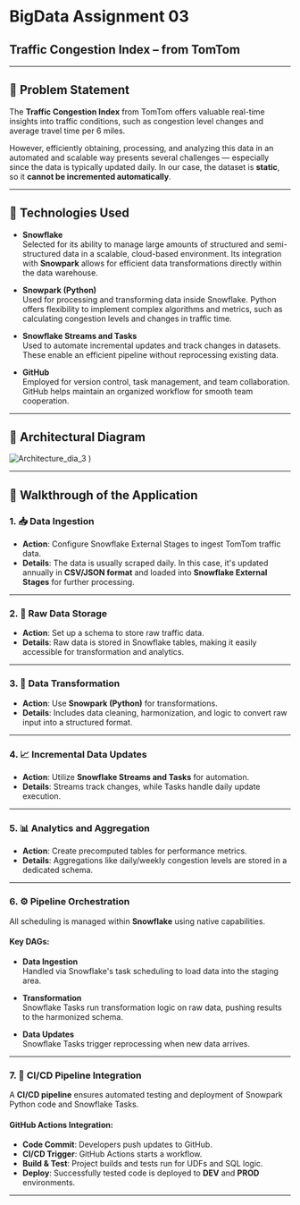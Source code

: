 # BigData Assignment 03  
## Traffic Congestion Index – from TomTom

---

## 📝 Problem Statement

The **Traffic Congestion Index** from TomTom offers valuable real-time insights into traffic conditions, such as congestion level changes and average travel time per 6 miles.

However, efficiently obtaining, processing, and analyzing this data in an automated and scalable way presents several challenges — especially since the data is typically updated daily. In our case, the dataset is **static**, so it **cannot be incremented automatically**.

---

## 🚀 Technologies Used

- **Snowflake**  
  Selected for its ability to manage large amounts of structured and semi-structured data in a scalable, cloud-based environment. Its integration with **Snowpark** allows for efficient data transformations directly within the data warehouse.

- **Snowpark (Python)**  
  Used for processing and transforming data inside Snowflake. Python offers flexibility to implement complex algorithms and metrics, such as calculating congestion levels and changes in traffic time.

- **Snowflake Streams and Tasks**  
  Used to automate incremental updates and track changes in datasets. These enable an efficient pipeline without reprocessing existing data.

- **GitHub**  
  Employed for version control, task management, and team collaboration. GitHub helps maintain an organized workflow for smooth team cooperation.

---

## 🧱 Architectural Diagram

![Architecture_dia_3](https://github.com/user-attachments/assets/94bfb178-a6c6-4170-b077-6b8af56c5818)
)

<!-- Replace with the correct relative path or upload the image to GitHub -->

---

## 🔄 Walkthrough of the Application

### 1. 📥 Data Ingestion

- **Action**: Configure Snowflake External Stages to ingest TomTom traffic data.
- **Details**: The data is usually scraped daily. In this case, it's updated annually in **CSV/JSON format** and loaded into **Snowflake External Stages** for further processing.

---

### 2. 🧊 Raw Data Storage

- **Action**: Set up a schema to store raw traffic data.
- **Details**: Raw data is stored in Snowflake tables, making it easily accessible for transformation and analytics.

---

### 3. 🔄 Data Transformation

- **Action**: Use **Snowpark (Python)** for transformations.
- **Details**: Includes data cleaning, harmonization, and logic to convert raw input into a structured format.

---

### 4. 📈 Incremental Data Updates

- **Action**: Utilize **Snowflake Streams and Tasks** for automation.
- **Details**: Streams track changes, while Tasks handle daily update execution.

---

### 5. 📊 Analytics and Aggregation

- **Action**: Create precomputed tables for performance metrics.
- **Details**: Aggregations like daily/weekly congestion levels are stored in a dedicated schema.

---

### 6. ⚙️ Pipeline Orchestration

All scheduling is managed within **Snowflake** using native capabilities.

#### Key DAGs:
- **Data Ingestion**  
  Handled via Snowflake's task scheduling to load data into the staging area.

- **Transformation**  
  Snowflake Tasks run transformation logic on raw data, pushing results to the harmonized schema.

- **Data Updates**  
  Snowflake Tasks trigger reprocessing when new data arrives.

---

### 7. 🔁 CI/CD Pipeline Integration

A **CI/CD pipeline** ensures automated testing and deployment of Snowpark Python code and Snowflake Tasks.

#### GitHub Actions Integration:
- **Code Commit**: Developers push updates to GitHub.
- **CI/CD Trigger**: GitHub Actions starts a workflow.
- **Build & Test**: Project builds and tests run for UDFs and SQL logic.
- **Deploy**: Successfully tested code is deployed to **DEV** and **PROD** environments.

---




